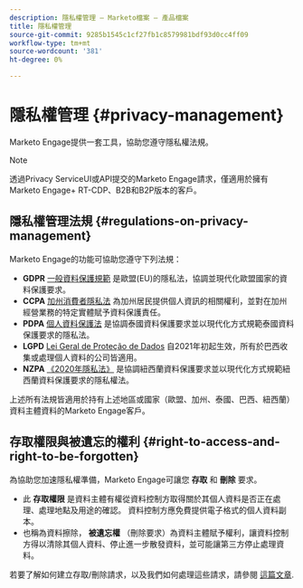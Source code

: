 ```yaml
---
description: 隱私權管理 — Marketo檔案 — 產品檔案
title: 隱私權管理
source-git-commit: 9285b1545c1cf27fb1c8579981bdf93d0cc4ff09
workflow-type: tm+mt
source-wordcount: '381'
ht-degree: 0%

---
```


# 隱私權管理 {#privacy-management}

Marketo Engage提供一套工具，協助您遵守隱私權法規。

>[!NOTE]
>
>透過Privacy ServiceUI或API提交的Marketo Engage請求，僅適用於擁有Marketo Engage+ RT-CDP、B2B和B2P版本的客戶。

## 隱私權管理法規 {#regulations-on-privacy-management}

Marketo Engage的功能可協助您遵守下列法規：

* **GDPR** [一般資料保護規範](https://ec.europa.eu/info/law/law-topic/data-protection/reform/what-does-general-data-protection-regulation-gdpr-govern_en) 是歐盟(EU)的隱私法，協調並現代化歐盟國家的資料保護要求。
* **CCPA** [加州消費者隱私法](https://leginfo.legislature.ca.gov/faces/codes_displayText.xhtml?lawCode=CIV&amp;division=3.&amp;title=1.81.5。&amp;part=4。&amp;chapter=&amp;article=) 為加州居民提供個人資訊的相關權利，並對在加州經營業務的特定實體賦予資料保護責任。
* **PDPA** [個人資料保護法](https://secureprivacy.ai/thailand-pdpa-summary-what-businesses-need-to-know/) 是協調泰國資料保護要求並以現代化方式規範泰國資料保護要求的隱私法。
* **LGPD** [Lei Geral de Proteção de Dados](https://iapp.org/media/pdf/resource_center/Brazilian_General_Data_Protection_Law.pdf) 自2021年初起生效，所有於巴西收集或處理個人資料的公司皆適用。
* **NZPA** [《2020年隱私法》](https://www.privacy.org.nz/privacy-act-2020/privacy-act-2020/) 是協調紐西蘭資料保護要求並以現代化方式規範紐西蘭資料保護要求的隱私權法。

上述所有法規皆適用於持有上述地區或國家（歐盟、加州、泰國、巴西、紐西蘭）資料主體資料的Marketo Engage客戶。

## 存取權限與被遺忘的權利 {#right-to-access-and-right-to-be-forgotten}

為協助您加速隱私權準備，Marketo Engage可讓您 **存取** 和 **刪除** 要求。

* 此 **存取權限** 是資料主體有權從資料控制方取得關於其個人資料是否正在處理、處理地點及用途的確認。 資料控制方應免費提供電子格式的個人資料副本。
* 也稱為資料擦除， **被遺忘權** （刪除要求）為資料主體賦予權利，讓資料控制方得以清除其個人資料、停止進一步散發資料，並可能讓第三方停止處理資料。

若要了解如何建立存取/刪除請求，以及我們如何處理這些請求，請參閱 [這篇文章](/help/marketo/product-docs/core-marketo-concepts/miscellaneous/privacy-requests.md).
